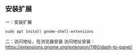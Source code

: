 ## 安装扩展

一：安装扩展
```
sudo apt install gnome-shell-extensions
```
二：访问地址，在浏览器安装
访问地址安装：https://extensions.gnome.org/extension/1160/dash-to-panel/
